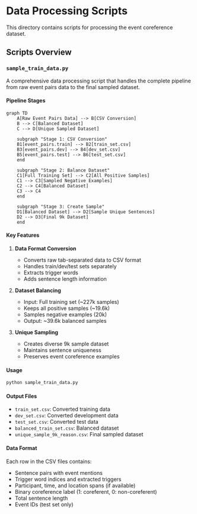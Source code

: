 # Data Processing Scripts

This directory contains scripts for processing the event coreference dataset.

## Scripts Overview

### `sample_train_data.py`

A comprehensive data processing script that handles the complete pipeline from raw event pairs data to the final sampled dataset.

#### Pipeline Stages

```mermaid
graph TD
    A[Raw Event Pairs Data] --> B[CSV Conversion]
    B --> C[Balanced Dataset]
    C --> D[Unique Sampled Dataset]
    
    subgraph "Stage 1: CSV Conversion"
    B1[event_pairs.train] --> B2[train_set.csv]
    B3[event_pairs.dev] --> B4[dev_set.csv]
    B5[event_pairs.test] --> B6[test_set.csv]
    end
    
    subgraph "Stage 2: Balance Dataset"
    C1[Full Training Set] --> C2[All Positive Samples]
    C1 --> C3[Sampled Negative Examples]
    C2 --> C4[Balanced Dataset]
    C3 --> C4
    end
    
    subgraph "Stage 3: Create Sample"
    D1[Balanced Dataset] --> D2[Sample Unique Sentences]
    D2 --> D3[Final 9k Dataset]
    end
```

#### Key Features

1. **Data Format Conversion**
   - Converts raw tab-separated data to CSV format
   - Handles train/dev/test sets separately
   - Extracts trigger words
   - Adds sentence length information

2. **Dataset Balancing**
   - Input: Full training set (~227k samples)
   - Keeps all positive samples (~19.6k)
   - Samples negative examples (20k)
   - Output: ~39.6k balanced samples

3. **Unique Sampling**
   - Creates diverse 9k sample dataset
   - Maintains sentence uniqueness
   - Preserves event coreference examples

#### Usage

```bash
python sample_train_data.py
```

#### Output Files

- `train_set.csv`: Converted training data
- `dev_set.csv`: Converted development data
- `test_set.csv`: Converted test data
- `balanced_train_set.csv`: Balanced dataset
- `unique_sample_9k_reason.csv`: Final sampled dataset

#### Data Format

Each row in the CSV files contains:
- Sentence pairs with event mentions
- Trigger word indices and extracted triggers
- Participant, time, and location spans (if available)
- Binary coreference label (1: coreferent, 0: non-coreferent)
- Total sentence length
- Event IDs (test set only) 